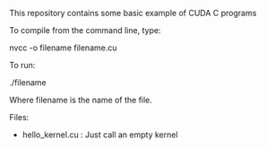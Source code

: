 This repository contains some basic example of CUDA C programs

To compile from the command line, type:

nvcc -o filename filename.cu

To run:

./filename

Where filename is the name of the file.

Files:
 * hello_kernel.cu : Just call an empty kernel 

